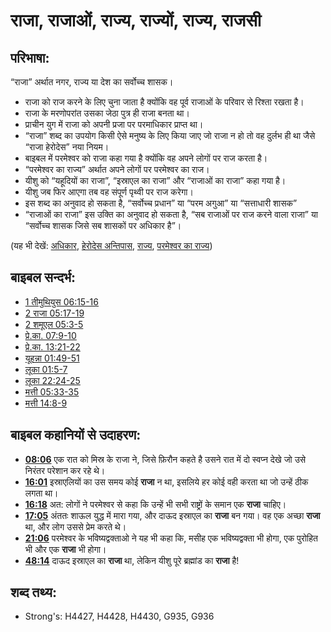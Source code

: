 # राजा, राजाओं, राज्य, राज्यों, राज्य, राजसी #

## परिभाषा: ##

“राजा” अर्थात नगर, राज्य या देश का सर्वोच्च शासक।

* राजा को राज करने के लिए चुना जाता है क्योंकि वह पूर्व राजाओं के परिवार से रिश्ता रखता है।
* राजा के मरणोपरांत उसका जेठा पुत्र ही राजा बनता था।
* प्राचीन युग में राजा को अपनी प्रजा पर परमाधिकार प्राप्त था।
* “राजा” शब्द का उपयोग किसी ऐसे मनुष्य के लिए किया जाए जो राजा न हो तो वह दुर्लभ ही था जैसे “राजा हेरोदेस” नया नियम।
* बाइबल में परमेश्वर को राजा कहा गया है क्योंकि वह अपने लोगों पर राज करता है।
* “परमेश्वर का राज्य” अर्थात अपने लोगों पर परमेश्वर का राज।
* यीशु को “यहूदियों का राजा”, “इस्राएल का राजा” और “राजाओं का राजा” कहा गया है।
* यीशु जब फिर आएगा तब वह संपूर्ण पृथ्वी पर राज करेगा।
* इस शब्द का अनुवाद हो सकता है, “सर्वोच्च प्रधान” या “परम अगुआ” या “सत्ताधारी शासक”
* “राजाओं का राजा” इस उक्ति का अनुवाद हो सकता है, “सब राजाओं पर राज करने वाला राजा” या “सर्वोच्च शासक जिसे सब शासकों पर अधिकार है”।

(यह भी देखें: [अधिकार](../kt/authority.md), [हेरोदेस अन्तिपास](../names/herodantipas.md), [राज्य](../other/kingdom.md), [परमेश्वर का राज्य](../kt/kingdomofgod.md))

## बाइबल सन्दर्भ: ##

* [1 तीमुथियुस 06:15-16](rc://hi/tn/help/1ti/06/15)
* [2 राजा 05:17-19](rc://hi/tn/help/2ki/05/17)
* [2 शमूएल 05:3-5](rc://hi/tn/help/2sa/05/03)
* [प्रे.का. 07:9-10](rc://hi/tn/help/act/07/09)
* [प्रे.का. 13:21-22](rc://hi/tn/help/act/13/21)
* [यूहन्ना 01:49-51](rc://hi/tn/help/jhn/01/49)
* [लूका 01:5-7](rc://hi/tn/help/luk/01/05)
* [लूका 22:24-25](rc://hi/tn/help/luk/22/24)
* [मत्ती 05:33-35](rc://hi/tn/help/mat/05/33)
* [मत्ती 14:8-9](rc://hi/tn/help/mat/14/08)

## बाइबल कहानियों से उदाहरण: ##

* __[08:06](rc://hi/tn/help/obs/08/06)__  एक रात को मिस्र के राजा ने, जिसे फ़िरौन कहते है उसने रात में दो स्वप्न देखे जो उसे निरंतर परेशान कर रहे थे।
* __[16:01](rc://hi/tn/help/obs/16/01)__  इस्राएलियों का उस समय कोई __राजा__ न था, इसलिये हर कोई वही करता था जो उन्हें ठीक लगता था।
* __[16:18](rc://hi/tn/help/obs/16/18)__  अत: लोगों ने परमेश्वर से कहा कि उन्हें भी सभी राष्ट्रों के समान एक __राजा__ चाहिए।
* __[17:05](rc://hi/tn/help/obs/17/05)__  अंततः शाऊल युद्ध में मारा गया, और दाऊद इस्राएल का __राजा__ बन गया। वह एक अच्छा __राजा__ था, और लोग उससे प्रेम करते थे।
* __[21:06](rc://hi/tn/help/obs/21/06)__ परमेश्वर के भविष्यद्वक्ताओ ने यह भी कहा कि, मसीह एक भविष्यद्वक्ता भी होगा, एक पुरोहित भी और एक __राजा__ भी होगा।
* __[48:14](rc://hi/tn/help/obs/48/14)__  दाऊद इस्राएल का __राजा__ था, लेकिन यीशु पूरे ब्रह्मांड का __राजा__ है!

## शब्द तथ्य: ##

* Strong's: H4427, H4428, H4430, G935, G936

